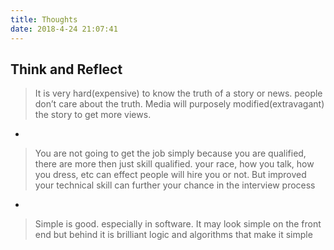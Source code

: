 ```yaml
---
title: Thoughts
date: 2018-4-24 21:07:41
---
```




## Think and Reflect

> It is very hard(expensive) to know the truth of a story or news. people don’t care about the truth. Media will purposely modified(extravagant) the story to get more views.

-

> You are not going to get the job simply because you are qualified, there are more then just skill qualified. your race, how you talk, how you dress, etc can effect people will hire you or not. But improved your technical skill can further your chance in the interview process

-
>Simple is good. especially in software. It may look simple on the front end but behind it is brilliant logic and algorithms that make it simple